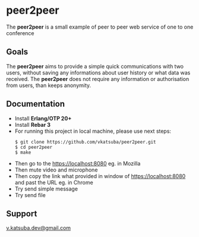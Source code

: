 # peer2peer
The **peer2peer** is a small example of peer to peer web service of one to one conference

## Goals
The **peer2peer** aims to provide a simple quick communications with two users, without saving any informations about user history or what data was received.
The **peer2peer** does not require any information or authorisation from users, than keeps anonymity.

## Documentation
* Install **Erlang/OTP 20+**
* Install **Rebar 3**
* For running this project in local machine, please use next steps:
  ```
  $ git clone https://github.com/vkatsuba/peer2peer.git
  $ cd peer2peer
  $ make
  ```
* Then go to the [https://localhost:8080](https://localhost:8080) eg. in Mozilla
* Then mute video and microphone
* Then copy the link what provided in window of [https://localhost:8080](https://localhost:8080) and past the URL eg. in Chrome
* Try send simple message
* Try send file

## Support
v.katsuba.dev@gmail.com

